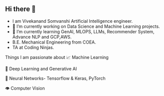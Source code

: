 ## Hi there 👋

<!--
**VivekanandSomvanshi/VivekanandSomvanshi** is a ✨ _special_ ✨ repository because its `README.md` (this file) appears on your GitHub profile.

<--  💬 Ask me about ...
- 📫 How to reach me: ...
- 😄 Pronouns: ...
- ⚡ Fun fact: ... 

Here are some ideas to get you started: -->
- I am Vivekanand Somvanshi Artificial Intelligence engineer.
- 🔭 I’m currently working on Data Science and Machine Learning projects.
- 🌱 I’m currently learning GenAI, MLOPS, LLMs, Recommender System, Advance NLP and GCP,AWS.
- B.E. Mechanical Engineering from COEA.
- TA at Coding Ninjas.

Things I am passionate about
📈 Machine Learning

🤖 Deep Learning and Generative AI

🧠 Neural Networks- Tensorflow & Keras, PyTorch

👁️ Computer Vision
